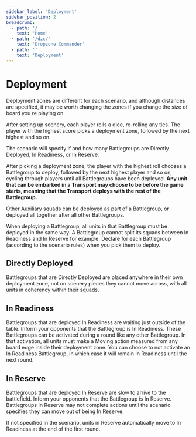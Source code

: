 ```yaml
---
sidebar_label: 'Deployment'
sidebar_position: 2
breadcrumb:
  - path: '/'
    text: 'Home'
  - path: '/dzc/'
    text: 'Dropzone Commander'
  - path: ''
    text: 'Deployment'
---
```


# Deployment

Deployment zones are different for each scenario, and although distances are specified, it may be worth changing the zones if you change the size of board you re playing on.

After setting up scenery, each player rolls a dice, re-rolling any ties. The player with the highest score picks a deployment zone, followed by the next highest and so on.

The scenario will specify if and how many Battlegroups are Directly Deployed, In Readiness, or In Reserve.

After picking a deployment zone, the player with the highest roll chooses a Battlegroup to deploy, followed by the next highest player and so on, cycling through players until all Battlegroups have been deployed. **Any unit that can be embarked in a Transport may choose to be before the game starts, meaning that the Transport deploys with the rest of the Battlegroup.**

Other Auxiliary squads can be deployed as part of a Battlegroup, or deployed all together after all other Battlegroups.

When deploying a Battlegroup, all units in that Battlegroup must be deployed in the same way. A Battlegroup cannot split its squads between In Readiness and In Reserve for example. Declare for each Battlegroup (according to the scenario rules) when you pick them to deploy.

## Directly Deployed

Battlegroups that are Directly Deployed are placed anywhere in their own deployment zone, not on scenery pieces they cannot move across, with all units in coherency within their squads.

## In Readiness

Battlegroups that are deployed In Readiness are waiting just outside of the table. Inform your opponents that the Battlegroup is In Readiness. These Battlegroups can be activated during a round like any other Battlegroup. In that activation, all units must make a Moving action measured from any board edge inside their deployment zone. You can choose to not activate an In Readiness Battlegroup, in which case it will remain In Readiness until the next round.

## In Reserve

Battlegroups that are deployed In Reserve are slow to arrive to the battlefield. Inform your opponents that the Battlegroup is In Reserve. Battlegroups In Reserve may not complete actions until the scenario specifies they can move out of being In Reserve.

If not specified in the scenario, units in Reserve automatically move to In Readiness at the end of the first round.
